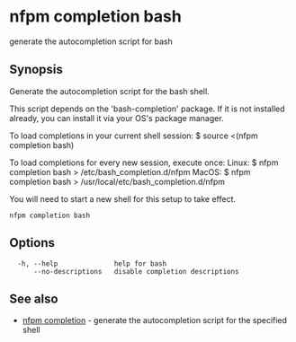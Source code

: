 # nfpm completion bash

generate the autocompletion script for bash

## Synopsis


Generate the autocompletion script for the bash shell.

This script depends on the 'bash-completion' package.
If it is not installed already, you can install it via your OS's package manager.

To load completions in your current shell session:
$ source <(nfpm completion bash)

To load completions for every new session, execute once:
Linux:
  $ nfpm completion bash > /etc/bash_completion.d/nfpm
MacOS:
  $ nfpm completion bash > /usr/local/etc/bash_completion.d/nfpm

You will need to start a new shell for this setup to take effect.
  

```
nfpm completion bash
```

## Options

```
  -h, --help              help for bash
      --no-descriptions   disable completion descriptions
```

## See also

* [nfpm completion](/cmd/nfpm_completion/)	 - generate the autocompletion script for the specified shell

